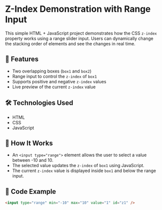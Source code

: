 # Z-Index Demonstration with Range Input

This simple HTML + JavaScript project demonstrates how the CSS `z-index` property works using a range slider input. Users can dynamically change the stacking order of elements and see the changes in real time.

## 🚀 Features

- Two overlapping boxes (`box1` and `box2`)
- Range input to control the `z-index` of `box1`
- Supports positive and negative `z-index` values
- Live preview of the current `z-index` value

## 🛠️ Technologies Used

- HTML
- CSS
- JavaScript

## 🔧 How It Works

- An `<input type="range">` element allows the user to select a value between -10 and 10.
- The selected value updates the `z-index` of `box1` using JavaScript.
- The current `z-index` value is displayed inside `box1` and below the range input.

## 🧾 Code Example

```html
<input type="range" min="-10" max="10" value="1" id="z1" />

